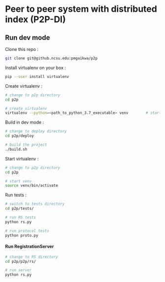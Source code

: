 # Peer to peer system with distributed index (P2P-DI)

## Run dev mode

Clone this repo : 

```bash
git clone git@github.ncsu.edu:pmgaikwa/p2p
```

Install virtualenv on your box :

```bash
pip --user install virtualenv
```

Create virtualenv :

```bash
# change to p2p directory
cd p2p

# create virtualenv
virtualenv --python=<path_to_python_3.7_executable> venv		# starts a virtualenv in "p2p" directory
```

Build in dev mode : 

```bash
# change to deploy directory
cd p2p/deploy

# build the project
./build.sh
```

Start virtualenv : 

```bash
# change to p2p directory
cd p2p

# start venv
source venv/bin/activate
```

Run tests :

```bash
# switch to tests directory
cd p2p/tests/

# run RS tests
python rs.py

# run protocol tests
python proto.py
```

#### Run RegistrationServer

```bash
# change to RS directory
cd p2p/p2p/rs/

# run server
python rs.py
```





